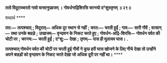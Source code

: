 **ततो विदूराच्चरतो गावो वत्सानुपव्रजम् ।** **गोवर्धनाद्रिशिरसि चरन्त्यो द²शुस्तृणम् ॥ २९॥** 

शब्दार्थ **** 

**तत:—** **तत्पश्चात्** **; विदूरात्—** **अधिक दूर स्थान से नहीं** **; चरत:—** **चरती हुईं** **; गाव:—** **सारी गौवें** **; वत्सान्—** **तथा उनके बछड़े** **;** **उपव्रजम्—** **वृन्दावन के निकट चरते हुए** **; गोवर्धन-अद्रि-शिरसि—** **गोवर्धन पर्वत की चोटी पर** **; चरन्त्य:—** **चरती हुईं** **; द²शु:—** **देखा** **; तृणम्—** **पास ही मुलायम घास।** **.** 

**तत्पश्चात् गोवर्धन पर्वत की चोटी पर चरती हुई गौवों ने कुछ हरी घास खोजने के लिए नीचे** **देखा तो उन्होंने अपने बछड़ों को वृन्दावन के निकट चरते देखा जो अधिक दूरी पर नहीं था।** **** 